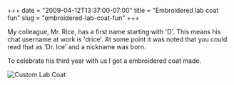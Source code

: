 +++
date = "2009-04-12T13:37:00-07:00"
title = "Embroidered lab coat fun"
slug = "embroidered-lab-coat-fun"
+++


My colleague, Mr. Rice, has a first name starting with 'D'. This means his chat username at work is 'drice'. At some point it was noted that you could read that as 'Dr. Ice' and a nickname was born. 

To celebrate his third year with us I got a embroidered coat made. 


![Custom Lab Coat](/images/p-607-455-cfb3a32f-e035-4c06-8ff1-eef14d7ab8b0.jpeg)
